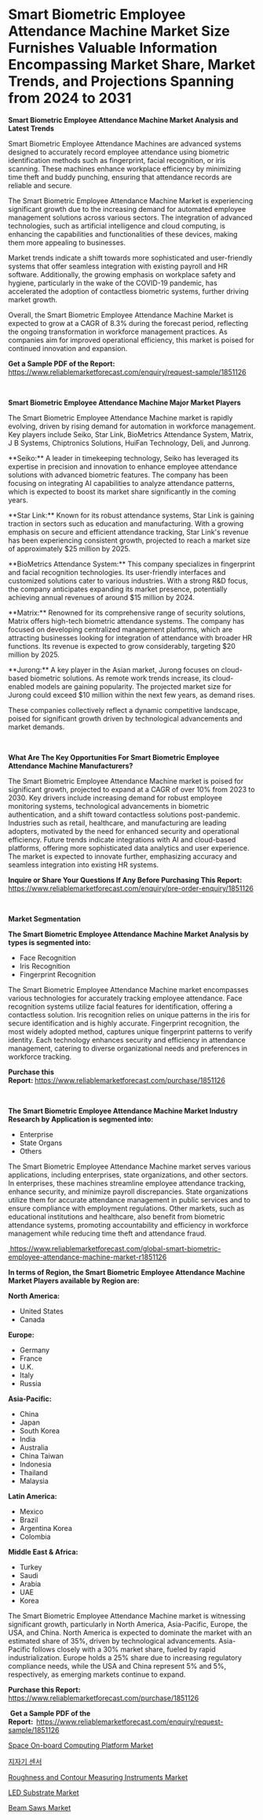 <p><h1>Smart Biometric Employee Attendance Machine Market Size Furnishes Valuable Information Encompassing Market Share, Market Trends, and Projections Spanning from 2024 to 2031</h1></p><p><strong>Smart Biometric Employee Attendance Machine Market Analysis and Latest Trends</strong></p>
<p><p>Smart Biometric Employee Attendance Machines are advanced systems designed to accurately record employee attendance using biometric identification methods such as fingerprint, facial recognition, or iris scanning. These machines enhance workplace efficiency by minimizing time theft and buddy punching, ensuring that attendance records are reliable and secure. </p><p>The Smart Biometric Employee Attendance Machine Market is experiencing significant growth due to the increasing demand for automated employee management solutions across various sectors. The integration of advanced technologies, such as artificial intelligence and cloud computing, is enhancing the capabilities and functionalities of these devices, making them more appealing to businesses.</p><p>Market trends indicate a shift towards more sophisticated and user-friendly systems that offer seamless integration with existing payroll and HR software. Additionally, the growing emphasis on workplace safety and hygiene, particularly in the wake of the COVID-19 pandemic, has accelerated the adoption of contactless biometric systems, further driving market growth. </p><p>Overall, the Smart Biometric Employee Attendance Machine Market is expected to grow at a CAGR of 8.3% during the forecast period, reflecting the ongoing transformation in workforce management practices. As companies aim for improved operational efficiency, this market is poised for continued innovation and expansion.</p></p>
<p><strong>Get a Sample PDF of the Report:&nbsp;</strong> <a href="https://www.reliablemarketforecast.com/enquiry/request-sample/1851126?utm_campaign=1125&utm_medium=2&utm_source=Github&utm_content=ia&utm_term=18102024&utm_id=smart-biometric-employee-attendance-machine">https://www.reliablemarketforecast.com/enquiry/request-sample/1851126</a></p>
<p>&nbsp;</p>
<p><strong>Smart Biometric Employee Attendance Machine Major Market Players</strong></p>
<p><p>The Smart Biometric Employee Attendance Machine market is rapidly evolving, driven by rising demand for automation in workforce management. Key players include Seiko, Star Link, BioMetrics Attendance System, Matrix, J B Systems, Chiptronics Solutions, HuiFan Technology, Deli, and Junrong. </p><p>**Seiko:** A leader in timekeeping technology, Seiko has leveraged its expertise in precision and innovation to enhance employee attendance solutions with advanced biometric features. The company has been focusing on integrating AI capabilities to analyze attendance patterns, which is expected to boost its market share significantly in the coming years.</p><p>**Star Link:** Known for its robust attendance systems, Star Link is gaining traction in sectors such as education and manufacturing. With a growing emphasis on secure and efficient attendance tracking, Star Link's revenue has been experiencing consistent growth, projected to reach a market size of approximately $25 million by 2025.</p><p>**BioMetrics Attendance System:** This company specializes in fingerprint and facial recognition technologies. Its user-friendly interfaces and customized solutions cater to various industries. With a strong R&D focus, the company anticipates expanding its market presence, potentially achieving annual revenues of around $15 million by 2024.</p><p>**Matrix:** Renowned for its comprehensive range of security solutions, Matrix offers high-tech biometric attendance systems. The company has focused on developing centralized management platforms, which are attracting businesses looking for integration of attendance with broader HR functions. Its revenue is expected to grow considerably, targeting $20 million by 2025.</p><p>**Jurong:** A key player in the Asian market, Jurong focuses on cloud-based biometric solutions. As remote work trends increase, its cloud-enabled models are gaining popularity. The projected market size for Jurong could exceed $10 million within the next few years, as demand rises.</p><p>These companies collectively reflect a dynamic competitive landscape, poised for significant growth driven by technological advancements and market demands.</p></p>
<p>&nbsp;</p>
<p><strong>What Are The Key Opportunities For Smart Biometric Employee Attendance Machine Manufacturers?</strong></p>
<p><p>The Smart Biometric Employee Attendance Machine market is poised for significant growth, projected to expand at a CAGR of over 10% from 2023 to 2030. Key drivers include increasing demand for robust employee monitoring systems, technological advancements in biometric authentication, and a shift toward contactless solutions post-pandemic. Industries such as retail, healthcare, and manufacturing are leading adopters, motivated by the need for enhanced security and operational efficiency. Future trends indicate integrations with AI and cloud-based platforms, offering more sophisticated data analytics and user experience. The market is expected to innovate further, emphasizing accuracy and seamless integration into existing HR systems.</p></p>
<p><strong>Inquire or Share Your Questions If Any Before Purchasing This Report:</strong> <a href="https://www.reliablemarketforecast.com/enquiry/pre-order-enquiry/1851126?utm_campaign=1125&utm_medium=2&utm_source=Github&utm_content=ia&utm_term=18102024&utm_id=smart-biometric-employee-attendance-machine">https://www.reliablemarketforecast.com/enquiry/pre-order-enquiry/1851126</a></p>
<p>&nbsp;</p>
<p><strong>Market Segmentation</strong></p>
<p><strong>The Smart Biometric Employee Attendance Machine Market Analysis by types is segmented into:</strong></p>
<p><ul><li>Face Recognition</li><li>Iris Recognition</li><li>Fingerprint Recognition</li></ul></p>
<p><p>The Smart Biometric Employee Attendance Machine market encompasses various technologies for accurately tracking employee attendance. Face recognition systems utilize facial features for identification, offering a contactless solution. Iris recognition relies on unique patterns in the iris for secure identification and is highly accurate. Fingerprint recognition, the most widely adopted method, captures unique fingerprint patterns to verify identity. Each technology enhances security and efficiency in attendance management, catering to diverse organizational needs and preferences in workforce tracking.</p></p>
<p><strong>Purchase this Report:&nbsp;</strong><a href="https://www.reliablemarketforecast.com/purchase/1851126?utm_campaign=1125&utm_medium=2&utm_source=Github&utm_content=ia&utm_term=18102024&utm_id=smart-biometric-employee-attendance-machine">https://www.reliablemarketforecast.com/purchase/1851126</a></p>
<p>&nbsp;</p>
<p><strong>The Smart Biometric Employee Attendance Machine Market Industry Research by Application is segmented into:</strong></p>
<p><ul><li>Enterprise</li><li>State Organs</li><li>Others</li></ul></p>
<p><p>The Smart Biometric Employee Attendance Machine market serves various applications, including enterprises, state organizations, and other sectors. In enterprises, these machines streamline employee attendance tracking, enhance security, and minimize payroll discrepancies. State organizations utilize them for accurate attendance management in public services and to ensure compliance with employment regulations. Other markets, such as educational institutions and healthcare, also benefit from biometric attendance systems, promoting accountability and efficiency in workforce management while reducing time theft and attendance fraud.</p></p>
<p><a href="https://www.reliablemarketforecast.com/global-smart-biometric-employee-attendance-machine-market-r1851126?utm_campaign=1125&utm_medium=2&utm_source=Github&utm_content=ia&utm_term=18102024&utm_id=smart-biometric-employee-attendance-machine">&nbsp;https://www.reliablemarketforecast.com/global-smart-biometric-employee-attendance-machine-market-r1851126</a></p>
<p><strong>In terms of Region, the Smart Biometric Employee Attendance Machine Market Players available by Region are:</strong></p>
<p>
    <p> <strong> North America: </strong>
        <ul>
            <li>United States</li>
            <li>Canada</li>
        </ul>
        </p> 
    <p> <strong> Europe: </strong>
        <ul>
            <li>Germany</li>
            <li>France</li>
            <li>U.K.</li>
            <li>Italy</li>
            <li>Russia</li>
        </ul>
        </p> 
    <p> <strong> Asia-Pacific: </strong>
        <ul>
            <li>China</li>
            <li>Japan</li>
            <li>South Korea</li>
            <li>India</li>
            <li>Australia</li>
            <li>China Taiwan</li>
            <li>Indonesia</li>
            <li>Thailand</li>
            <li>Malaysia</li>
        </ul>
        </p> 
    <p> <strong> Latin America: </strong>
        <ul>
            <li>Mexico</li>
            <li>Brazil</li>
            <li>Argentina Korea</li>
            <li>Colombia</li>
        </ul>
        </p> 
    <p> <strong> Middle East & Africa: </strong>
        <ul>
            <li>Turkey</li>
            <li>Saudi</li>
            <li>Arabia</li>
            <li>UAE</li>
            <li>Korea</li>
        </ul>
    </p>
    </p>
<p><p>The Smart Biometric Employee Attendance Machine market is witnessing significant growth, particularly in North America, Asia-Pacific, Europe, the USA, and China. North America is expected to dominate the market with an estimated share of 35%, driven by technological advancements. Asia-Pacific follows closely with a 30% market share, fueled by rapid industrialization. Europe holds a 25% share due to increasing regulatory compliance needs, while the USA and China represent 5% and 5%, respectively, as emerging markets continue to expand.</p></p>
<p><strong>Purchase this Report: </strong><a href="https://www.reliablemarketforecast.com/purchase/1851126?utm_campaign=1125&utm_medium=2&utm_source=Github&utm_content=ia&utm_term=18102024&utm_id=smart-biometric-employee-attendance-machine">https://www.reliablemarketforecast.com/purchase/1851126</a></p>
<p>&nbsp;<strong>Get a Sample PDF of the Report:&nbsp;&nbsp;</strong><a href="https://www.reliablemarketforecast.com/enquiry/request-sample/1851126?utm_campaign=1125&utm_medium=2&utm_source=Github&utm_content=ia&utm_term=18102024&utm_id=smart-biometric-employee-attendance-machine">https://www.reliablemarketforecast.com/enquiry/request-sample/1851126</a></p>
<p><strong></strong></p>
<p><p><a href="https://github.com/carsonlv80bas/Market-Research-Report-List-1/blob/main/space-on-board-computing-platform-market.md?utm_campaign=1125&utm_medium=2&utm_source=Github&utm_content=ia&utm_term=18102024&utm_id=smart-biometric-employee-attendance-machine">Space On-board Computing Platform Market</a></p><p><a href="https://github.com/laholand/Market-Research-Report-List-6/blob/main/805407619092.md?utm_campaign=1125&utm_medium=2&utm_source=Github&utm_content=ia&utm_term=18102024&utm_id=smart-biometric-employee-attendance-machine">지자기 센서</a></p><p><a href="https://github.com/ritchieduld0/Market-Research-Report-List-1/blob/main/roughness-and-contour-measuring-instruments-market.md?utm_campaign=1125&utm_medium=2&utm_source=Github&utm_content=ia&utm_term=18102024&utm_id=smart-biometric-employee-attendance-machine">Roughness and Contour Measuring Instruments Market</a></p><p><a href="https://www.linkedin.com/pulse/led-substrate-market-refracting-trends-consumer-behaviors-tmdtc?utm_campaign=1125&utm_medium=2&utm_source=Github&utm_content=ia&utm_term=18102024&utm_id=smart-biometric-employee-attendance-machine">LED Substrate Market</a></p><p><a href="https://issuu.com/reportprime-2/docs/beam-saws-market-size-2030.pptx_56bc743c42dc45?utm_campaign=1125&utm_medium=2&utm_source=Github&utm_content=ia&utm_term=18102024&utm_id=smart-biometric-employee-attendance-machine">Beam Saws Market</a></p></p>